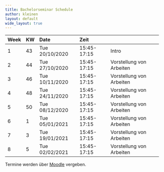```yaml
---
title: Bachelorseminar Schedule
author: kleinen
layout: default
wide_layout: true
---
```



| Week | KW | Date           | Zeit        |                          |
|:-----|:---|:---------------|:------------|:-------------------------|
| 1    | 43 | Tue 20/10/2020 | 15:45-17:15 | Intro                    |
| 2    | 44 | Tue 27/10/2020 | 15:45-17:15 | Vorstellung von Arbeiten |
| 3    | 46 | Tue 10/11/2020 | 15:45-17:15 | Vorstellung von Arbeiten |
| 4    | 48 | Tue 24/11/2020 | 15:45-17:15 | Vorstellung von Arbeiten |
| 5    | 50 | Tue 08/12/2020 | 15:45-17:15 | Vorstellung von Arbeiten |
| 6    | 1  | Tue 05/01/2021 | 15:45-17:15 | Vorstellung von Arbeiten |
| 7    | 3  | Tue 19/01/2021 | 15:45-17:15 | Vorstellung von Arbeiten |
| 8    | 5  | Tue 02/02/2021 | 15:45-17:15 | Vorstellung von Arbeiten |

Termine werden über [Moodle](https://moodle.htw-berlin.de/course/view.php?id=28122) vergeben.
